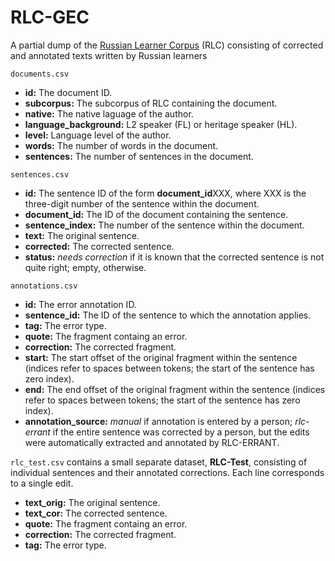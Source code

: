 # RLC-GEC

A partial dump of the  [Russian Learner Corpus](http://web-corpora.net/RLC) (RLC) consisting of corrected and annotated texts written by Russian learners

`documents.csv`
- **id:** The document ID.
- **subcorpus:** The subcorpus of RLC containing the document.
- **native:** The native laguage of the author.
- **language_background:** L2 speaker (FL) or heritage speaker (HL).
- **level:** Language level of the author.
- **words:** The number of words in the document.
- **sentences:** The number of sentences in the document.

`sentences.csv`
- **id:** The sentence ID of the form **document_id**XXX, where XXX is the three-digit number of the sentence within the document.
- **document_id:** The ID of the document containing the sentence.
- **sentence_index:** The number of the sentence within the document.
- **text:** The original sentence.
- **corrected:** The corrected sentence.
- **status:** _needs correction_ if it is known that the corrected sentence is not quite right; empty, otherwise.

`annotations.csv`
- **id:** The error annotation ID.
- **sentence_id:** The ID of the sentence to which the annotation applies.
- **tag:** The error type.
- **quote:** The fragment containg an error.
- **correction:** The corrected fragment.
- **start:** The start offset of the original fragment within the sentence (indices refer to spaces between tokens; the start of the sentence has zero index).
- **end:** The end offset of the original fragment within the sentence (indices refer to spaces between tokens; the start of the sentence has zero index).
- **annotation_source:** _manual_ if annotation is entered by a person; _rlc-errant_ if the entire sentence was corrected by a person, but the edits were automatically extracted and annotated by RLC-ERRANT.

`rlc_test.csv` contains a small separate dataset, **RLC-Test**, consisting of individual sentences and their annotated corrections. Each line corresponds to a single edit.
- **text_orig:** The original sentence.
- **text_cor:** The corrected sentence.
- **quote:** The fragment containg an error.
- **correction:** The corrected fragment.
- **tag:** The error type.
